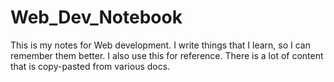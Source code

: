 # Web_Dev_Notebook
This is my notes for Web development. I write things that I learn, so I can remember them better. I also use this for reference. 
There is a lot of content that is copy-pasted from various docs. 
